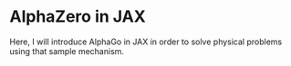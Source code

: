 # AlphaZero in JAX

Here, I will introduce AlphaGo in JAX in order to solve physical problems using that sample mechanism.